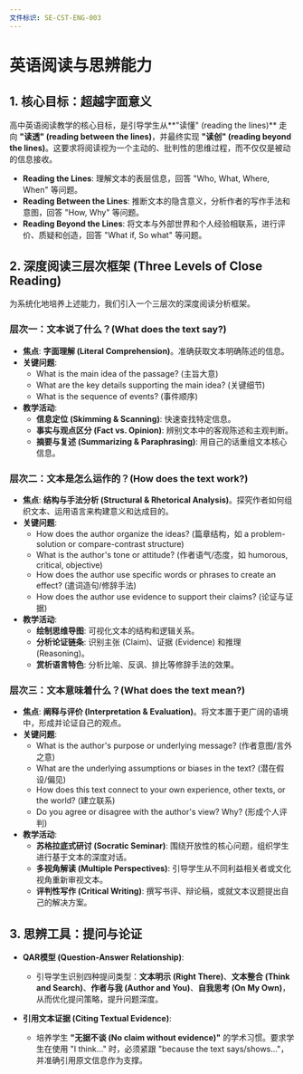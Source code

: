 ```yaml
---
文件标识: SE-CST-ENG-003
---
```


# 英语阅读与思辨能力

## 1. 核心目标：超越字面意义

高中英语阅读教学的核心目标，是引导学生从**"读懂" (reading the lines)** 走向 **"读透" (reading between the lines)**，并最终实现 **"读创" (reading beyond the lines)**。这要求将阅读视为一个主动的、批判性的思维过程，而不仅仅是被动的信息接收。

- **Reading the Lines**: 理解文本的表层信息，回答 "Who, What, Where, When" 等问题。
- **Reading Between the Lines**: 推断文本的隐含意义，分析作者的写作手法和意图，回答 "How, Why" 等问题。
- **Reading Beyond the Lines**: 将文本与外部世界和个人经验相联系，进行评价、质疑和创造，回答 "What if, So what" 等问题。

## 2. 深度阅读三层次框架 (Three Levels of Close Reading)

为系统化地培养上述能力，我们引入一个三层次的深度阅读分析框架。

### 层次一：文本说了什么？(What does the text say?)
- **焦点**: **字面理解 (Literal Comprehension)**。准确获取文本明确陈述的信息。
- **关键问题**:
  - What is the main idea of the passage? (主旨大意)
  - What are the key details supporting the main idea? (关键细节)
  - What is the sequence of events? (事件顺序)
- **教学活动**:
  - **信息定位 (Skimming & Scanning)**: 快速查找特定信息。
  - **事实与观点区分 (Fact vs. Opinion)**: 辨别文本中的客观陈述和主观判断。
  - **摘要与复述 (Summarizing & Paraphrasing)**: 用自己的话重组文本核心信息。

### 层次二：文本是怎么运作的？(How does the text work?)
- **焦点**: **结构与手法分析 (Structural & Rhetorical Analysis)**。探究作者如何组织文本、运用语言来构建意义和达成目的。
- **关键问题**:
  - How does the author organize the ideas? (篇章结构，如 a problem-solution or compare-contrast structure)
  - What is the author's tone or attitude? (作者语气/态度，如 humorous, critical, objective)
  - How does the author use specific words or phrases to create an effect? (遣词造句/修辞手法)
  - How does the author use evidence to support their claims? (论证与证据)
- **教学活动**:
  - **绘制思维导图**: 可视化文本的结构和逻辑关系。
  - **分析论证链条**: 识别主张 (Claim)、证据 (Evidence) 和推理 (Reasoning)。
  - **赏析语言特色**: 分析比喻、反讽、排比等修辞手法的效果。

### 层次三：文本意味着什么？(What does the text mean?)
- **焦点**: **阐释与评价 (Interpretation & Evaluation)**。将文本置于更广阔的语境中，形成并论证自己的观点。
- **关键问题**:
  - What is the author's purpose or underlying message? (作者意图/言外之意)
  - What are the underlying assumptions or biases in the text? (潜在假设/偏见)
  - How does this text connect to your own experience, other texts, or the world? (建立联系)
  - Do you agree or disagree with the author's view? Why? (形成个人评判)
- **教学活动**:
  - **苏格拉底式研讨 (Socratic Seminar)**: 围绕开放性的核心问题，组织学生进行基于文本的深度对话。
  - **多视角解读 (Multiple Perspectives)**: 引导学生从不同利益相关者或文化视角重新审视文本。
  - **评判性写作 (Critical Writing)**: 撰写书评、辩论稿，或就文本议题提出自己的解决方案。

## 3. 思辨工具：提问与论证

- **QAR模型 (Question-Answer Relationship)**:
  - 引导学生识别四种提问类型：**文本明示 (Right There)**、**文本整合 (Think and Search)**、**作者与我 (Author and You)**、**自我思考 (On My Own)**，从而优化提问策略，提升问题深度。

- **引用文本证据 (Citing Textual Evidence)**:
  - 培养学生 **"无据不谈 (No claim without evidence)"** 的学术习惯。要求学生在使用 "I think..." 时，必须紧跟 "because the text says/shows..."，并准确引用原文信息作为支撑。 